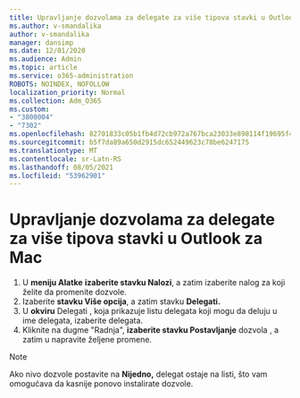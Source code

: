 ```yaml
---
title: Upravljanje dozvolama za delegate za više tipova stavki u Outlook za Mac
ms.author: v-smandalika
author: v-smandalika
manager: dansimp
ms.date: 12/01/2020
ms.audience: Admin
ms.topic: article
ms.service: o365-administration
ROBOTS: NOINDEX, NOFOLLOW
localization_priority: Normal
ms.collection: Adm_O365
ms.custom:
- "3800004"
- "7302"
ms.openlocfilehash: 82701833c05b1fb4d72cb972a767bca23033e898114f19695f42a116239c2221
ms.sourcegitcommit: b5f7da89a650d2915dc652449623c78be6247175
ms.translationtype: MT
ms.contentlocale: sr-Latn-RS
ms.lasthandoff: 08/05/2021
ms.locfileid: "53962901"
---
```

# <a name="manage-delegate-permissions-for-multiple-item-types-in-outlook-for-mac"></a>Upravljanje dozvolama za delegate za više tipova stavki u Outlook za Mac

1. U **meniju Alatke** **izaberite stavku Nalozi**, a zatim izaberite nalog za koji želite da promenite dozvole.
2. Izaberite **stavku Više opcija**, a zatim stavku **Delegati.**
3. U **okviru** Delegati , koja prikazuje listu delegata koji mogu da deluju u ime delegata, izaberite delegata.
4. Kliknite na dugme "Radnja",  **izaberite stavku Postavljanje** dozvola , a zatim u napravite željene promene.

> [!NOTE]
> Ako nivo dozvole postavite na **Nijedno,** delegat ostaje na listi, što vam omogućava da kasnije ponovo instalirate dozvole.
